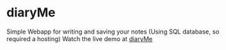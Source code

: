 # diaryMe
Simple Webapp for writing and saving your notes (Using SQL database, so required a hosting)
Watch the live demo at <a href="thenycode.com/diary">diaryMe</a>

